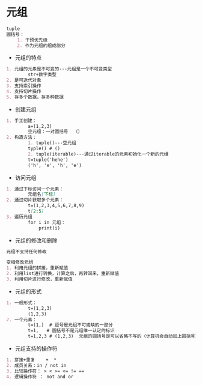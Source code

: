 # 元组

~~~markdown
tuple
圆括号：
	1. 干预优先级
	2. 作为元组的组成部分
~~~

* 元组的特点

~~~markdown
1. 元组的元素是不可变的---元组是一个不可变类型
		str+数字类型
2. 是可迭代对象
3. 支持索引操作
4. 支持切片操作
5. 存多个数据，存多种数据
~~~

* 创建元组

~~~markdown
1. 手工创建：
		a=(1,2,3)
		空元组：一对圆括号  （）
2. 构造方法：
		1. tuple()---空元组
		typle() # ()
		2. tuple(iterable)---通过iterable的元素初始化一个新的元组
		t=tuple('hehe')
		('h', 'e', 'h', 'e')
~~~

* 访问元组

~~~markdown
1. 通过下标访问一个元素：
		元组名[下标]
2. 通过切片获取多个元素：
		t=(1,2,3,4,5,6,7,8,9)
		t[2:5]
3. 遍历元组
		for i in 元组：
			print(i)
~~~

* 元组的修改和删除

~~~markdown
元组不支持任何修改

变相修改元组
1. 利用元组的拼接，重新赋值
2. 利用list进行转换，计算之后，再转回来，重新赋值
3. 利用切片进行修改，重新赋值
~~~

* 元组的形式

~~~markdown
1. 一般形式：
		t=(1,2,3)
		(1,2,3) 
2. 一个元素：
		t=(1,)  # 逗号是元组不可或缺的一部分
		t=1,   # 圆括号不是元组唯一认定的标识
		t=1,2,3 # (1,2,3)  元组的圆括号是可以省略不写的（计算机会自动加上圆括号）
~~~

* 元组支持的操作符

~~~markdown
1. 拼接+重复    +  *
2. 成员关系：in / not in
3. 比较操作符： > < >= <= != ==
4. 逻辑操作符 ： not and or 
~~~


